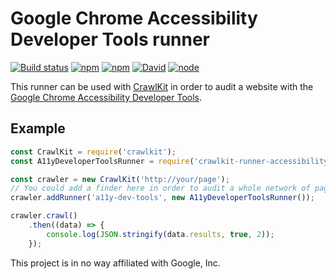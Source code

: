 # Google Chrome Accessibility Developer Tools runner
[![Build status](https://img.shields.io/travis/crawlkit/runner-accessibility-developer-tools/master.svg)](https://travis-ci.org/crawlkit/runner-accessibility-developer-tools)
[![npm](https://img.shields.io/npm/v/crawlkit-runner-accessibility-developer-tools.svg)](https://github.com/crawlkit/runner-accessibility-developer-tools)
[![npm](https://img.shields.io/npm/l/crawlkit-runner-accessibility-developer-tools.svg)]()
[![David](https://img.shields.io/david/crawlkit/runner-accessibility-developer-tools.svg)]()
[![node](https://img.shields.io/node/v/crawlkit-runner-accessibility-developer-tools.svg)]()

This runner can be used with [CrawlKit](https://github.com/crawlkit/crawlkit) in order to audit a website with the [Google Chrome Accessibility Developer Tools](https://github.com/GoogleChrome/accessibility-developer-tools).

## Example
```javascript
const CrawlKit = require('crawlkit');
const A11yDeveloperToolsRunner = require('crawlkit-runner-accessibility-developer-tools');

const crawler = new CrawlKit('http://your/page');
// You could add a finder here in order to audit a whole network of pages
crawler.addRunner('a11y-dev-tools', new A11yDeveloperToolsRunner());

crawler.crawl()
    .then((data) => {
        console.log(JSON.stringify(data.results, true, 2));
    });
```

This project is in no way affiliated with Google, Inc.
